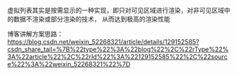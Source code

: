 虚拟列表其实是按需显示的一种实现，即只对可见区域进行渲染，对非可见区域中的数据不渲染或部分渲染的技术， 从而达到极高的渲染性能

博客讲解方案思路：
https://blog.csdn.net/weixin_52268321/article/details/129152585?csdn_share_tail=%7B%22type%22%3A%22blog%22%2C%22rType%22%3A%22article%22%2C%22rId%22%3A%22129152585%22%2C%22source%22%3A%22weixin_52268321%22%7D